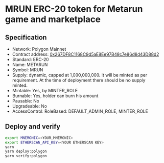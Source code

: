 # MRUN ERC-20 token for Metarun game and marketplace

## Specification

* Network: Polygon Mainnet
* Contract address: [0x267DF8C1168C9d5aE8Ee97B48c7e86d8d43D88d2](https://polygonscan.com/address/0x267df8c1168c9d5ae8ee97b48c7e86d8d43d88d2#readContract)
* Standard: ERC-20
* Name: METARUN
* Symbol: MRUN
* Supply: dynamic, capped at 1,000,000,000. It will be minted as per requirement. At the time of deployment there should be no supply minted.
* Mintable: Yes, by MINTER_ROLE
* Burnable: Yes, holder can burn his amount
* Pausable: No
* Upgradeable: No
* AccessControl: RoleBased: DEFAULT_ADMIN_ROLE, MINTER_ROLE

## Deploy and verify

```sh
export MNEMONIC=<YOUR_MNEMONIC>
export ETHERSCAN_API_KEY=<YOUR ETHERSCAN KEY>
yarn
yarn deploy:polygon
yarn verify:polygon
```
